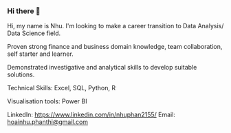 ### Hi there 👋

Hi, my name is Nhu. I'm looking to make a career transition to Data Analysis/ Data Science field.

Proven strong finance and business domain knowledge, team collaboration, self starter and learner.

Demonstrated investigative and analytical skills to develop suitable solutions.

Technical Skills: Excel, SQL, Python, R

Visualisation tools: Power BI

LinkedIn: https://www.linkedin.com/in/nhuphan2155/
Email: hoainhu.phanthi@gmail.com
